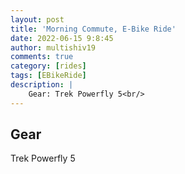 ```yaml
---
layout: post
title: 'Morning Commute, E-Bike Ride'
date: 2022-06-15 9:8:45
author: multishiv19
comments: true
category: [rides]
tags: [EBikeRide]
description: |
    Gear: Trek Powerfly 5<br/>
---
```


## Gear
Trek Powerfly 5



<div width='100%' class='strava-embed-placeholder' data-embed-type='activity' data-embed-id='7315300225'></div>
<script src='https://strava-embeds.com/embed.js'></script>
